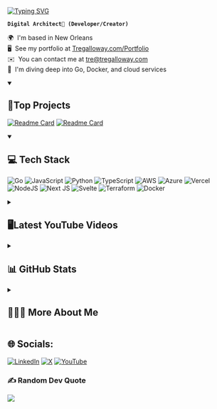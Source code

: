 <p>
  
[![Typing SVG](https://readme-typing-svg.demolab.com?font=Jet+Brains+Mono&size=55&duration=3000&pause=1500&color=1da889&random=false&width=850&height=85&lines=%F0%9F%A7%99%F0%9F%8F%BE%E2%80%8D%E2%99%82%EF%B8%8F+I'm+Tre+Galloway;Fullstack+Developer;Focus+on+Go+%2C+AWS+%26+Azure)](https://git.io/typing-svg)
</p>

**`Digital Architect🔮 (Developer/Creator)`**


🌍  I'm based in New Orleans<br>🖥️  See my portfolio at [Tregalloway.com/Portfolio](http://tregalloway.com/profile)<br>✉️  You can contact me at [tre@tregalloway.com](mailto:[tre@tregalloway.com)<br>🧠  I'm diving deep into Go, Docker, and cloud services


<details open>
  <summary> <h2>  📗Top Projects</h2></summary>
  
  [![Readme Card](https://github-readme-stats.vercel.app/api/pin/?username=TreGalloway&repo=planni&show_owner=true&theme=gotham)](https://github.com/TreGalloway/planni)
 [![Readme Card](https://github-readme-stats.vercel.app/api/pin/?username=TreGalloway&repo=CloudResumeChallenge&show_owner=true&theme=gotham)](https://github.com/TreGalloway/CloudResumeChallenge)
  
</details>

<details open>
  <summary> <h2>  💻 Tech Stack </h2></summary>
  
![Go](https://img.shields.io/badge/go-%2300ADD8.svg?style=for-the-badge&logo=go&logoColor=white) ![JavaScript](https://img.shields.io/badge/javascript-%23323330.svg?style=for-the-badge&logo=javascript&logoColor=%23F7DF1E) ![Python](https://img.shields.io/badge/python-3670A0?style=for-the-badge&logo=python&logoColor=ffdd54) ![TypeScript](https://img.shields.io/badge/typescript-%23007ACC.svg?style=for-the-badge&logo=typescript&logoColor=white) ![AWS](https://img.shields.io/badge/AWS-%23FF9900.svg?style=for-the-badge&logo=amazon-aws&logoColor=white) ![Azure](https://img.shields.io/badge/azure-%230072C6.svg?style=for-the-badge&logo=microsoftazure&logoColor=white) ![Vercel](https://img.shields.io/badge/vercel-%23000000.svg?style=for-the-badge&logo=vercel&logoColor=white) ![NodeJS](https://img.shields.io/badge/node.js-6DA55F?style=for-the-badge&logo=node.js&logoColor=white) ![Next JS](https://img.shields.io/badge/Next-black?style=for-the-badge&logo=next.js&logoColor=white) ![Svelte](https://img.shields.io/badge/svelte-%23f1413d.svg?style=for-the-badge&logo=svelte&logoColor=white) ![Terraform](https://img.shields.io/badge/terraform-%235835CC.svg?style=for-the-badge&logo=terraform&logoColor=white) ![Docker](https://img.shields.io/badge/docker-%230db7ed.svg?style=for-the-badge&logo=docker&logoColor=white)
  
</details>

<details>
  <summary> <h2> 🖥️Latest YouTube Videos</h2> </summary>
  
  <!-- BEGIN YOUTUBE-CARDS -->

<!-- END YOUTUBE-CARDS -->
</details>

<details> 
  <summary> <h2>📊 GitHub Stats</h2> </summary>
![](https://github-readme-stats.vercel.app/api?username=TreGalloway&theme=ayu-mirage&hide_border=false&include_all_commits=true&count_private=false)<br/>
![](https://github-readme-streak-stats.herokuapp.com/?user=TreGalloway&theme=ayu-mirage&hide_border=false)<br/>
![](https://github-readme-stats.vercel.app/api/top-langs/?username=TreGalloway&theme=ayu-mirage&hide_border=false&include_all_commits=true&count_private=false&layout=compact)
</details>
<details> 
  <summary> <h2>🧙🏾‍♂️ More About Me</h2> </summary>
![](https://github-readme-stats.vercel.app/api?username=TreGalloway&theme=ayu-mirage&hide_border=false&include_all_commits=true&count_private=false)<br/>
![](https://github-readme-streak-stats.herokuapp.com/?user=TreGalloway&theme=ayu-mirage&hide_border=false)<br/>
![](https://github-readme-stats.vercel.app/api/top-langs/?username=TreGalloway&theme=ayu-mirage&hide_border=false&include_all_commits=true&count_private=false&layout=compact)
</details>

## 🌐 Socials:
[![LinkedIn](https://img.shields.io/badge/LinkedIn-%230077B5.svg?logo=linkedin&logoColor=white)](https://linkedin.com/in/tregalloway) [![X](https://img.shields.io/badge/X-black.svg?logo=X&logoColor=white)](https://x.com/bytregalloway) [![YouTube](https://img.shields.io/badge/YouTube-%23FF0000.svg?logo=YouTube&logoColor=white)](https://youtube.com/@UCRQPGu1zovYhIdP86WCTKLw) 

### ✍️ Random Dev Quote
![](https://quotes-github-readme.vercel.app/api?type=horizontal&theme=onedark)

<!-- Proudly created with GPRM ( https://gprm.itsvg.in ) -->
